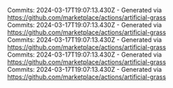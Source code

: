 Commits: 2024-03-17T19:07:13.430Z - Generated via https://github.com/marketplace/actions/artificial-grass
<br>
Commits: 2024-03-17T19:07:13.430Z - Generated via https://github.com/marketplace/actions/artificial-grass
<br>
Commits: 2024-03-17T19:07:13.430Z - Generated via https://github.com/marketplace/actions/artificial-grass
<br>
Commits: 2024-03-17T19:07:13.430Z - Generated via https://github.com/marketplace/actions/artificial-grass
<br>
Commits: 2024-03-17T19:07:13.430Z - Generated via https://github.com/marketplace/actions/artificial-grass
<br>
